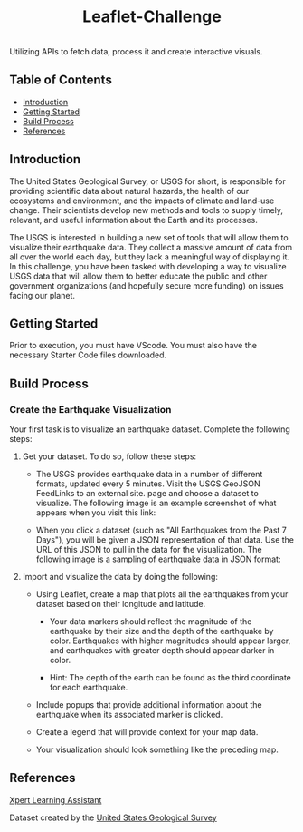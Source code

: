 <h1 align="center"> Leaflet-Challenge </h1> <br>
Utilizing APIs to fetch data, process it and create interactive visuals.


## Table of Contents

- [Introduction](#introduction)
- [Getting Started](#getting-started)
- [Build Process](#build-process)
- [References](#references)


## Introduction
The United States Geological Survey, or USGS for short, is responsible for providing scientific data about natural hazards, the health of our ecosystems and environment, and the impacts of climate and land-use change. Their scientists develop new methods and tools to supply timely, relevant, and useful information about the Earth and its processes.

The USGS is interested in building a new set of tools that will allow them to visualize their earthquake data. They collect a massive amount of data from all over the world each day, but they lack a meaningful way of displaying it. In this challenge, you have been tasked with developing a way to visualize USGS data that will allow them to better educate the public and other government organizations (and hopefully secure more funding) on issues facing our planet.

## Getting Started
Prior to execution, you must have VScode. You must also have the necessary Starter Code files downloaded.

## Build Process
    
### Create the Earthquake Visualization

Your first task is to visualize an earthquake dataset. Complete the following steps:

1) Get your dataset. To do so, follow these steps:

    - The USGS provides earthquake data in a number of different formats, updated every 5 minutes. Visit the USGS GeoJSON FeedLinks to an external site. page and choose a dataset to visualize. The following image is an example screenshot of what appears when you visit this link:

    - When you click a dataset (such as "All Earthquakes from the Past 7 Days"), you will be given a JSON representation of that data. Use the URL of this JSON to pull in the data for the visualization. The following image is a sampling of earthquake data in JSON format:

2) Import and visualize the data by doing the following:

    - Using Leaflet, create a map that plots all the earthquakes from your dataset based on their longitude and latitude.

        - Your data markers should reflect the magnitude of the earthquake by their size and the depth of the earthquake by color. Earthquakes with higher magnitudes should appear larger, and earthquakes with greater depth should appear darker in color.

        - Hint: The depth of the earth can be found as the third coordinate for each earthquake.

    - Include popups that provide additional information about the earthquake when its associated marker is clicked.

    - Create a legend that will provide context for your map data.

    - Your visualization should look something like the preceding map.
    
## References
[Xpert Learning Assistant](https://bootcampspot.instructure.com/courses/5057/external_tools/313)

Dataset created by the [United States Geological Survey](https://earthquake.usgs.gov/earthquakes/feed/v1.0/geojson.php)
